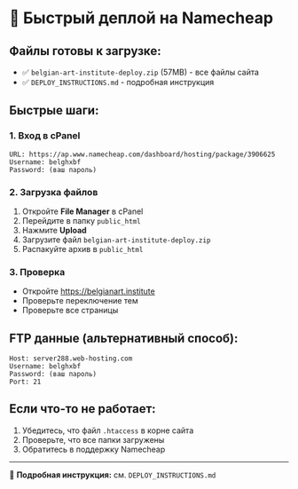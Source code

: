 # 🚀 Быстрый деплой на Namecheap

## Файлы готовы к загрузке:
- ✅ `belgian-art-institute-deploy.zip` (57MB) - все файлы сайта
- ✅ `DEPLOY_INSTRUCTIONS.md` - подробная инструкция

## Быстрые шаги:

### 1. Вход в cPanel
```
URL: https://ap.www.namecheap.com/dashboard/hosting/package/3906625
Username: belghxbf
Password: (ваш пароль)
```

### 2. Загрузка файлов
1. Откройте **File Manager** в cPanel
2. Перейдите в папку `public_html`
3. Нажмите **Upload**
4. Загрузите файл `belgian-art-institute-deploy.zip`
5. Распакуйте архив в `public_html`

### 3. Проверка
- Откройте https://belgianart.institute
- Проверьте переключение тем
- Проверьте все страницы

## FTP данные (альтернативный способ):
```
Host: server288.web-hosting.com
Username: belghxbf
Password: (ваш пароль)
Port: 21
```

## Если что-то не работает:
1. Убедитесь, что файл `.htaccess` в корне сайта
2. Проверьте, что все папки загружены
3. Обратитесь в поддержку Namecheap

---
📖 **Подробная инструкция:** см. `DEPLOY_INSTRUCTIONS.md`

